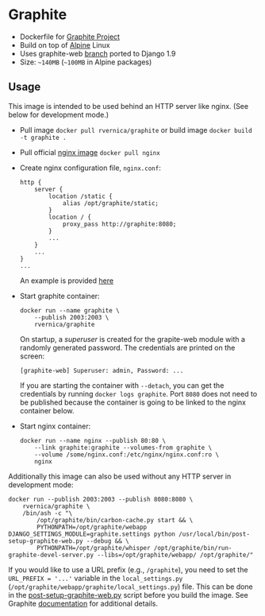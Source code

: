 Graphite
========

*   Dockerfile for [Graphite Project](https://github.com/graphite-project)
*   Build on top of [Alpine](http://alpinelinux.org/) Linux
*   Uses graphite-web [branch](https://github.com/rvernica/graphite-web/tree/django-1.9-patch) ported to Django 1.9
*   Size: `~140MB` (`~100MB` in Alpine packages)

Usage
-----

This image is intended to be used behind an HTTP server like nginx. (See below for development mode.)

*   Pull image `docker pull rvernica/graphite` or build image `docker build -t graphite .`
*   Pull official [nginx image](https://hub.docker.com/_/nginx/) `docker pull nginx`
*   Create nginx configuration file, `nginx.conf`:

        http {
            server {
                location /static {
                    alias /opt/graphite/static;
                }
                location / {
                    proxy_pass http://graphite:8080;
                }
                ...
            }
            ...
        }
        ...
        
    An example is provided [here](https://github.com/rvernica/Dockerfile/blob/master/graphite/nginx.conf)

*   Start graphite container:

        docker run --name graphite \
            --publish 2003:2003 \
            rvernica/graphite

    On startup, a *superuser* is created for the grapite-web module with a randomly generated password. The credentials are printed on the screen:

        [graphite-web] Superuser: admin, Password: ...

    If you are starting the container with `--detach`, you can get the credentials by running `docker logs graphite`.  Port `8080` does not need to be published because the container is going to be linked to the nginx container below.
*   Start nginx container:

        docker run --name nginx --publish 80:80 \
            --link graphite:graphite --volumes-from graphite \
            --volume /some/nginx.conf:/etc/nginx/nginx.conf:ro \
            nginx

Additionally this image can also be used without any HTTP server in development mode:

    docker run --publish 2003:2003 --publish 8080:8080 \
        rvernica/graphite \
        /bin/ash -c "\
            /opt/graphite/bin/carbon-cache.py start && \
            PYTHONPATH=/opt/graphite/webapp DJANGO_SETTINGS_MODULE=graphite.settings python /usr/local/bin/post-setup-graphite-web.py --debug && \
            PYTHONPATH=/opt/graphite/whisper /opt/graphite/bin/run-graphite-devel-server.py --libs=/opt/graphite/webapp/ /opt/graphite/"

If you would like to use a URL prefix (e.g., `/graphite`), you need to set the `URL_PREFIX = '...'` variable in the `local_settings.py` (`/opt/graphite/webapp/graphite/local_settings.py`) file. This can be done in the [post-setup-graphite-web.py](https://github.com/rvernica/Dockerfile/blob/master/graphite/post-setup-graphite-web.py#L23) script before you build the image. See Graphite [documentation](http://graphite.readthedocs.org/en/latest/config-webapp.html) for additional details.
